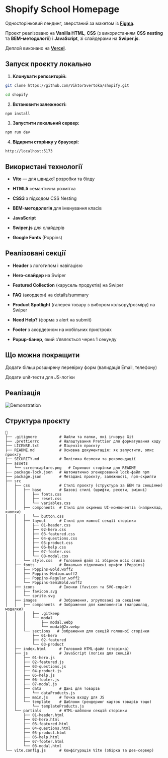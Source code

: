 # Shopify School Homepage

Односторінковий лендинг, зверстаний за макетом із
[**Figma**](https://www.figma.com/design/Ij1lznUWVE9a9Yk0JqSQKL/Test-for-Developer?node-id=0-1&p=f&t=V43SvZguGyLqrnnL-0).

Проєкт реалізовано на **Vanilla HTML**, **CSS** (з використанням **CSS nesting**
та **BEM-методології**) і **JavaScript**, зі слайдерами на **Swiper.js**.

Деплой виконано на [**Vercel**](https://shopify-three-mauve.vercel.app/).

## Запуск проєкту локально

1. **Клонувати репозиторій:**

```bash
git clone https://github.com/ViktorSvertoka/shopify.git

cd shopify
```

2. **Встановити залежності:**

```bash
npm install
```

3. **Запустити локальний сервер:**

```bash
npm run dev
```

4. **Відкрити сторінку у браузері:**

```arduino
http://localhost:5173
```

## Використані технології

- **Vite** — для швидкої розробки та білду

- **HTML5** семантична розмітка

- **CSS3** з підходом CSS Nesting

- **BEM-методологія** для іменування класів

- **JavaScript**

- **Swiper.js** для слайдерів

- **Google Fonts** (Poppins)

## Реалізовані секції

- **Header** з логотипом і навігацією

- **Hero-слайдер** на Swiper

- **Featured Collection** (карусель продуктів) на Swiper

- **FAQ** (акордеон) на details/summary

- **Product Spotlight** (галерея товару з вибором кольору/розміру) на Swiper

- **Need Help?** (форма з alert на submit)

- **Footer** з акордеоном на мобільних пристроях

- **Popup-банер**, який з’являється через 1 секунду

## Що можна покращити

Додати більш розширену перевірку форм (валидація Email, телефону)

Додати unit-тести для JS-логіки

## Реалізація

![Demonstration](./assets/screencapture.png)

## Структура проєкту

```
📂
├── .gitignore          # Файли та папки, які ігнорує Git
├── .prettierrc         # Налаштування Prettier для форматування коду
├── LICENSE.txt         # Ліцензія проєкту
├── README.md           # Основна документація: як запустити, опис проєкту
├── SECURITY.md         # Політика безпеки та рекомендації
├── assets
│   └── screencapture.png   # Скриншот сторінки для README
├── package-lock.json   # Автоматично згенерований lock-файл npm
├── package.json        # Метадані проєкту, залежності, npm-скрипти
├── src
│   ├── css             # Стилі проєкту (структура за БЕМ та секціями)
│   │   ├── base        # Базові стилі (шрифти, ресети, змінні)
│   │   │   ├── fonts.css
│   │   │   ├── reset.css
│   │   │   └── variables.css
│   │   ├── components  # Стилі для окремих UI-компонентів (наприклад, кнопки)
│   │   │   └── button.css
│   │   ├── layout      # Стилі для кожної секції сторінки
│   │   │   ├── 01-header.css
│   │   │   ├── 02-hero.css
│   │   │   ├── 03-featured.css
│   │   │   ├── 04-questions.css
│   │   │   ├── 05-product.css
│   │   │   ├── 06-help.css
│   │   │   ├── 07-footer.css
│   │   │   └── 08-modal.css
│   │   └── style.css   # Головний файл зі збіркою всіх стилів
│   ├── fonts           # Локально підключені шрифти (Poppins)
│   │   ├── Poppins-Bold.woff2
│   │   ├── Poppins-Medium.woff2
│   │   ├── Poppins-Regular.woff2
│   │   └── Poppins-SemiBold.woff2
│   ├── icons           # Іконки (favicon та SVG-спрайт)
│   │   ├── favicon.svg
│   │   └── sprite.svg
│   ├── images          # Зображення, згруповані за секціями
│   │   ├── components  # Зображення для компонентів (наприклад, модалки)
│   │   │   ├── .gitkeep
│   │   │   └── modal
│   │   │       ├── modal.webp
│   │   │       └── modal@2x.webp
│   │   └── sections   # Зображення для секцій головної сторінки
│   │       ├── 01-hero
│   │       ├── 02-featured
│   │       └── 03-product
│   ├── index.html      # Головний HTML-файл (сторінка)
│   ├── js              # JavaScript (логіка для секцій)
│   │   ├── 01-hero.js
│   │   ├── 02-featured.js
│   │   ├── 03-questions.js
│   │   ├── 04-product.js
│   │   ├── 05-help.js
│   │   ├── 06-footer.js
│   │   ├── 07-modal.js
│   │   ├── data        # Дані для товарів
│   │   │   └── dataProducts.js
│   │   ├── main.js     # Точка входу для JS
│   │   └── template    # Шаблони (рендеринг карток товарів тощо)
│   │       └── templateProducts.js
│   └── partials        # HTML-шаблони секцій сторінки
│       ├── 01-header.html
│       ├── 02-hero.html
│       ├── 03-featured.html
│       ├── 04-questions.html
│       ├── 05-product.html
│       ├── 06-help.html
│       ├── 07-footer.html
│       └── 08-modal.html
└── vite.config.js      # Конфігурація Vite (збірка та дев-сервер)

```
